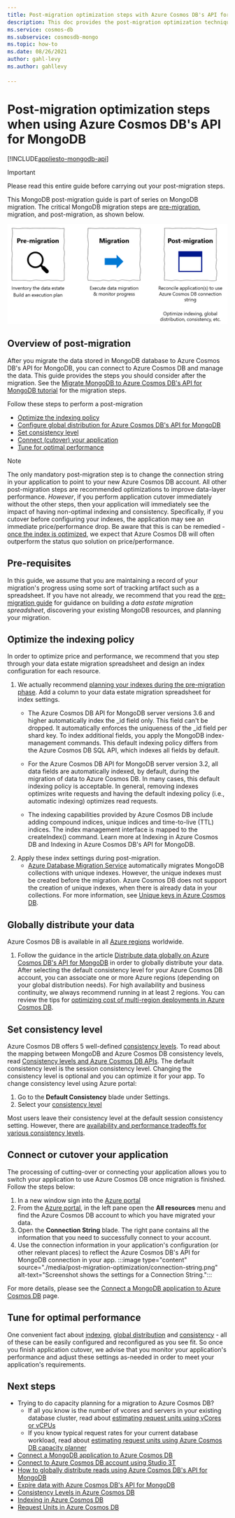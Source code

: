 ```yaml
---
title: Post-migration optimization steps with Azure Cosmos DB's API for MongoDB 
description: This doc provides the post-migration optimization techniques from MongoDB to Azure Cosmos DB's APi for Mongo DB.
ms.service: cosmos-db
ms.subservice: cosmosdb-mongo
ms.topic: how-to
ms.date: 08/26/2021
author: gahl-levy
ms.author: gahllevy

---
```


# Post-migration optimization steps when using Azure Cosmos DB's API for MongoDB
[!INCLUDE[appliesto-mongodb-api](../includes/appliesto-mongodb-api.md)]

> [!IMPORTANT]  
> Please read this entire guide before carrying out your post-migration steps.
>

This MongoDB post-migration guide is part of series on MongoDB migration. The critical MongoDB migration steps are [pre-migration](pre-migration-steps.md), migration, and post-migration, as shown below.

![Diagram of migration steps.](./media/pre-migration-steps/overall-migration-steps.png)

## Overview of post-migration

After you migrate the data stored in MongoDB database to Azure Cosmos DB's API for MongoDB, you can connect to Azure Cosmos DB and manage the data. This guide provides the steps you should consider after the migration. See the [Migrate MongoDB to Azure Cosmos DB's API for MongoDB tutorial](../../dms/tutorial-mongodb-cosmos-db.md) for the migration steps.

Follow these steps to perform a post-migration

- [Optimize the indexing policy](#optimize-the-indexing-policy)
- [Configure global distribution for Azure Cosmos DB's API for MongoDB](#globally-distribute-your-data)
- [Set consistency level](#set-consistency-level)
- [Connect (cutover) your application](#connect-or-cutover-your-application)
- [Tune for optimal performance](#tune-for-optimal-performance)

> [!NOTE]
> The only mandatory post-migration step is to change the connection string in your application to point to your new Azure Cosmos DB account. All other post-migration steps are recommended optimizations to improve data-layer performance. *However*, if you perform application cutover immediately without the other steps, then your application will immediately see the impact of having non-optimal indexing and consistency. Specifically, if you cutover before configuring your indexes, the application may see an immediate price/performance drop. Be aware that this is can be remedied - [once the index is optimized](#optimize-the-indexing-policy), we expect that Azure Cosmos DB will often outperform the status quo solution on price/performance.
>

## Pre-requisites

In this guide, we assume that you are maintaining a record of your migration's progress using some sort of tracking artifact such as a spreadsheet. If you have not already, we recommend that you read the [pre-migration guide](pre-migration-steps.md) for guidance on building a *data estate migration spreadsheet*, discovering your existing MongoDB resources, and planning your migration.

## Optimize the indexing policy

In order to optimize price and performance, we recommend that you step through your data estate migration spreadsheet and design an index configuration for each resource. 
1. We actually recommend [planning your indexes during the pre-migration phase](pre-migration-steps.md#post-migration). Add a column to your data estate migration spreadsheet for index settings. 
   * The Azure Cosmos DB API for MongoDB server versions 3.6 and higher automatically index the _id field only. This field can't be dropped. It automatically enforces the uniqueness of the _id field per shard key. To index additional fields, you apply the MongoDB index-management commands. This default indexing policy differs from the Azure Cosmos DB SQL API, which indexes all fields by default.

   * For the Azure Cosmos DB API for MongoDB server version 3.2, all data fields are automatically indexed, by default, during the migration of data to Azure Cosmos DB. In many cases, this default indexing policy is acceptable. In general, removing indexes optimizes write requests and having the default indexing policy (i.e., automatic indexing) optimizes read requests.

   * The indexing capabilities provided by Azure Cosmos DB include adding compound indices, unique indices and time-to-live (TTL) indices. The index management interface is mapped to the createIndex() command. Learn more at Indexing in Azure Cosmos DB and Indexing in Azure Cosmos DB's API for MongoDB.
2. Apply these index settings during post-migration.
   * [Azure Database Migration Service](../../dms/tutorial-mongodb-cosmos-db.md) automatically migrates MongoDB collections with unique indexes. However, the unique indexes must be created before the migration. Azure Cosmos DB does not support the creation of unique indexes, when there is already data in your collections. For more information, see [Unique keys in Azure Cosmos DB](../unique-keys.md).

## Globally distribute your data

Azure Cosmos DB is available in all [Azure regions](https://azure.microsoft.com/regions/#services) worldwide. 
1. Follow the guidance in the article [Distribute data globally on Azure Cosmos DB's API for MongoDB](tutorial-global-distribution-mongodb.md) in order to globally distribute your data. After selecting the default consistency level for your Azure Cosmos DB account, you can associate one or more Azure regions (depending on your global distribution needs). For high availability and business continuity, we always recommend running in at least 2 regions. You can review the tips for [optimizing cost of multi-region deployments in Azure Cosmos DB](../optimize-cost-regions.md).

## Set consistency level

Azure Cosmos DB offers 5 well-defined [consistency levels](../consistency-levels.md). To read about the mapping between MongoDB and Azure Cosmos DB consistency levels, read [Consistency levels and Azure Cosmos DB APIs](../consistency-levels.md). The default consistency level is the session consistency level. Changing the consistency level is optional and you can optimize it for your app. To change consistency level using Azure portal:

1. Go to the **Default Consistency** blade under Settings.
2. Select your [consistency level](../consistency-levels.md)

Most users leave their consistency level at the default session consistency setting. However, there are [availability and performance tradeoffs for various consistency levels](../consistency-levels.md).

## Connect or cutover your application

The processing of cutting-over or connecting your application allows you to switch your application to use Azure Cosmos DB once migration is finished. Follow the steps below:

1. In a new window sign into the [Azure portal](https://www.portal.azure.com/)
2. From the [Azure portal](https://www.portal.azure.com/), in the left pane open the **All resources** menu and find  the Azure Cosmos DB account to which you have migrated your data.
3. Open the **Connection String** blade. The right pane contains all the information that you need to successfully connect to your account.
4. Use the connection information in your application's configuration (or other relevant places) to reflect the Azure Cosmos DB's API for MongoDB connection in your app.
:::image type="content" source="./media/post-migration-optimization/connection-string.png" alt-text="Screenshot shows the settings for a Connection String.":::

For more details, please see the [Connect a MongoDB application to Azure Cosmos DB](connect-mongodb-account.md) page.

## Tune for optimal performance

One convenient fact about [indexing](#optimize-the-indexing-policy), [global distribution](#globally-distribute-your-data) and [consistency](#set-consistency-level) - all of these can be easily configured and reconfigured as you see fit. So once you finish application cutover, we advise that you monitor your application's performance and adjust these settings as-needed in order to meet your application's requirements.

## Next steps

* Trying to do capacity planning for a migration to Azure Cosmos DB?
    * If all you know is the number of vcores and servers in your existing database cluster, read about [estimating request units using vCores or vCPUs](../convert-vcore-to-request-unit.md) 
    * If you know typical request rates for your current database workload, read about [estimating request units using Azure Cosmos DB capacity planner](../estimate-ru-with-capacity-planner.md)
* [Connect a MongoDB application to Azure Cosmos DB](connect-mongodb-account.md)
* [Connect to Azure Cosmos DB account using Studio 3T](connect-using-mongochef.md)
* [How to globally distribute reads using Azure Cosmos DB's API for MongoDB](readpreference-global-distribution.md)
* [Expire data with Azure Cosmos DB's API for MongoDB](mongodb-time-to-live.md)
* [Consistency Levels in Azure Cosmos DB](../consistency-levels.md)
* [Indexing in Azure Cosmos DB](../index-overview.md)
* [Request Units in Azure Cosmos DB](../request-units.md)